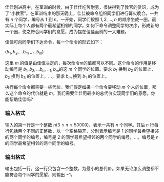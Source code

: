 佳佳刚进高中，在军训的时候，由于佳佳吃苦耐劳，很快得到了教官的赏识，成为了“小教官”。在军训结束的那天晚上，佳佳被命令组织同学们进行篝火晚会。一共有 $n$ 个同学，编号从 $1$ 到 $n$。一开始，同学们按照 $1,2,\ldots ,n$ 的顺序坐成一圈，而实际上每个人都有两个最希望相邻的同学。如何下命令调整同学的次序，形成新的一个圈，使之符合同学们的意愿，成为摆在佳佳面前的一大难题。

佳佳可向同学们下达命令，每一个命令的形式如下：

$(b_1, b_2,\ldots b_{m-1}, b_m)$

这里 $m$ 的值是由佳佳决定的，每次命令m的值都可以不同。这个命令的作用是移动编号是 $b_1,b_2,\ldots b_{m-1},b_m$的这 $m$ 个同学的位置。要求 $b_1$ 换到 $b_2$ 的位置上，$b_2$ 换到 $b_3$ 的位置上，$\ldots$，要求 $b_m$ 换到 $b_1$ 的位置上。

执行每个命令都需要一些代价。我们假定如果一个命令要移动 $m$ 个人的位置，那么这个命令的代价就是 $m$。我们需要佳佳用最少的总代价实现同学们的意愿，你能帮助佳佳吗?

### 输入格式

输入的第一行是一个整数 $n(3 \leq n \leq 50000)$，表示一共有 $n$ 个同学。其后 $n$ 行每行包括两个不同的正整数，以一个空格隔开，分别表示编号是 $1$ 的同学最希望相邻的两个同学的编号，编号是 $2$ 的同学最希望相邻的两个同学的编号，$\ldots$，编号是 $n$ 的同学最希望相邻的两个同学的编号。

### 输出格式

输出包括一行，这一行只包含一个整数，为最小的总代价。如果无论怎么调整都不能符合每个同学的愿望，则输出 $-1$。
